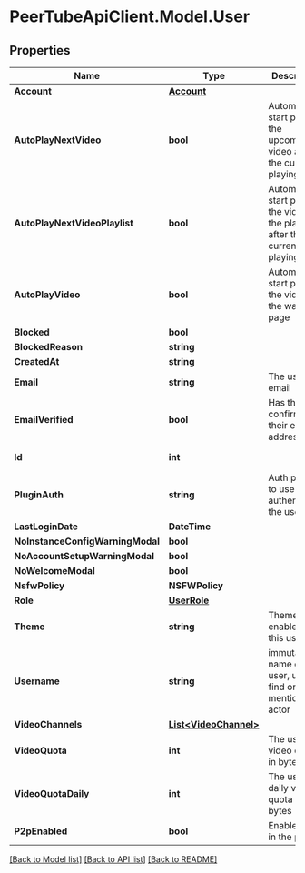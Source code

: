 # PeerTubeApiClient.Model.User

## Properties

Name | Type | Description | Notes
------------ | ------------- | ------------- | -------------
**Account** | [**Account**](Account.md) |  | [optional] 
**AutoPlayNextVideo** | **bool** | Automatically start playing the upcoming video after the currently playing video | [optional] 
**AutoPlayNextVideoPlaylist** | **bool** | Automatically start playing the video on the playlist after the currently playing video | [optional] 
**AutoPlayVideo** | **bool** | Automatically start playing the video on the watch page | [optional] 
**Blocked** | **bool** |  | [optional] 
**BlockedReason** | **string** |  | [optional] 
**CreatedAt** | **string** |  | [optional] 
**Email** | **string** | The user email | [optional] 
**EmailVerified** | **bool** | Has the user confirmed their email address? | [optional] 
**Id** | **int** |  | [optional] [readonly] 
**PluginAuth** | **string** | Auth plugin to use to authenticate the user | [optional] 
**LastLoginDate** | **DateTime** |  | [optional] 
**NoInstanceConfigWarningModal** | **bool** |  | [optional] 
**NoAccountSetupWarningModal** | **bool** |  | [optional] 
**NoWelcomeModal** | **bool** |  | [optional] 
**NsfwPolicy** | **NSFWPolicy** |  | [optional] 
**Role** | [**UserRole**](UserRole.md) |  | [optional] 
**Theme** | **string** | Theme enabled by this user | [optional] 
**Username** | **string** | immutable name of the user, used to find or mention its actor | [optional] 
**VideoChannels** | [**List&lt;VideoChannel&gt;**](VideoChannel.md) |  | [optional] 
**VideoQuota** | **int** | The user video quota in bytes | [optional] 
**VideoQuotaDaily** | **int** | The user daily video quota in bytes | [optional] 
**P2pEnabled** | **bool** | Enable P2P in the player | [optional] 

[[Back to Model list]](../README.md#documentation-for-models) [[Back to API list]](../README.md#documentation-for-api-endpoints) [[Back to README]](../README.md)

